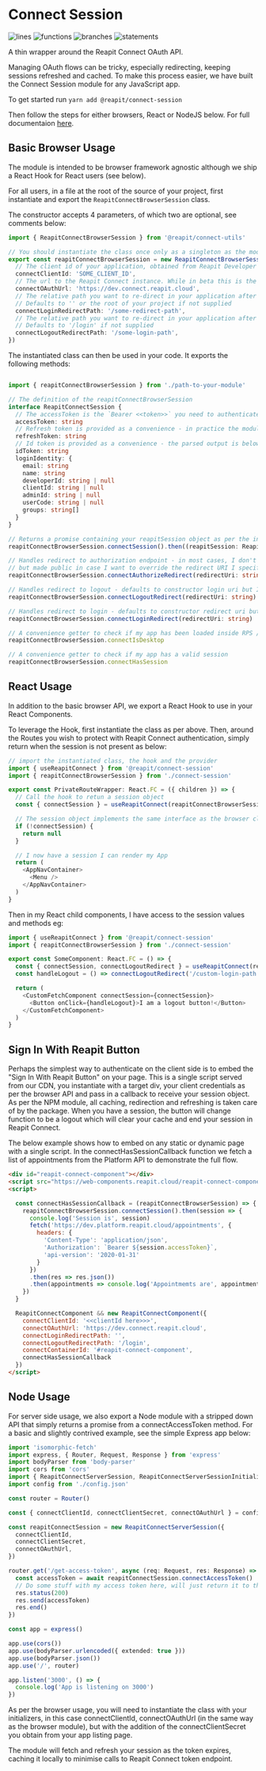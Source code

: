 # Connect Session

![lines](/packages/connect-session/src/tests/badges/badge-lines.svg) ![functions](/packages/connect-session/src/tests/badges/badge-functions.svg) ![branches](/packages/connect-session/src/tests/badges/badge-branches.svg) ![statements](/packages/connect-session/src/tests/badges/badge-statements.svg)

A thin wrapper around the Reapit Connect OAuth API.

Managing OAuth flows can be tricky, especially redirecting, keeping sessions refreshed and cached. To make this process easier, we have built the Connect Session module for any JavaScript app.

To get started run `yarn add @reapit/connect-session`

Then follow the steps for either browsers, React or NodeJS below. For full documentaion [here](https://foundations-documentation.reapit.cloud/app-development/connect-session).

## Basic Browser Usage

The module is intended to be browser framework agnostic although we ship a React Hook for React users (see below).

For all users, in a file at the root of the source of your project, first instantiate and export the `ReapitConnectBrowserSession` class.

The constructor accepts 4 parameters, of which two are optional, see comments below:

```ts
import { ReapitConnectBrowserSession } from '@reapit/connect-utils'

// You should instantiate the class once only as a singleton as the module manages it's own state
export const reapitConnectBrowserSession = new ReapitConnectBrowserSession({
  // The client id of your application, obtained from Reapit Developer Portal
  connectClientId: 'SOME_CLIENT_ID',
  // The url to the Reapit Connect instance. While in beta this is the below URL but will need to be context aware in full prod/
  connectOAuthUrl: 'https://dev.connect.reapit.cloud',
  // The relative path you want to re-direct in your application after a successful login. You will have supplied this when you registered your app.
  // Defaults to '' or the root of your project if not supplied
  connectLoginRedirectPath: '/some-redirect-path',
  // The relative path you want to re-direct in your application after a successful logout. You will have supplied this when you registered your app.
  // Defaults to '/login' if not supplied
  connectLogoutRedirectPath: '/some-login-path',
})
```

The instantiated class can then be used in your code. It exports the following methods:

```ts

import { reapitConnectBrowserSession } from './path-to-your-module'

// The definition of the reapitConnectBrowserSession
interface ReapitConnectSession {
  // The accessToken is the `Bearer <<token>>` you need to authenticate against the platform API.
  accessToken: string
  // Refresh token is provided as a convenience - in practice the module handle's refreshing and caching of your session out the box
  refreshToken: string
  // Id token is provided as a convenience - the parsed output is below in the loginIdentity object below
  idToken: string
  loginIdentity: {
    email: string
    name: string
    developerId: string | null
    clientId: string | null
    adminId: string | null
    userCode: string | null
    groups: string[]
  }
}

// Returns a promise containing your reapitSession object as per the interface above
reapitConnectBrowserSession.connectSession().then((reapitSession: ReapitConnectSession) => reapitSession)

// Handles redirect to authorization endpoint - in most cases, I don't need to call in my app as handled by the module
// but made public in case I want to override the redirect URI I specified in the constructor
reapitConnectBrowserSession.connectAuthorizeRedirect(redirectUri: string)

// Handles redirect to logout - defaults to constructor login uri but I can override if I like.
reapitConnectBrowserSession.connectLogoutRedirect(redirectUri: string)

// Handles redirect to login - defaults to constructor redirect uri but I can override if I like.
reapitConnectBrowserSession.connectLoginRedirect(redirectUri: string)

// A convenience getter to check if my app has been loaded inside RPS / Desktop / Agency Cloud
reapitConnectBrowserSession.connectIsDesktop

// A convenience getter to check if my app has a valid session
reapitConnectBrowserSession.connectHasSession
```

## React Usage

In addition to the basic browser API, we export a React Hook to use in your React Components.

To leverage the Hook, first instantiate the class as per above. Then, around the Routes you wish to protect with Reapit Connect authentication, simply return when the session is not present as below:

```ts
// import the instantiated class, the hook and the provider
import { useReapitConnect } from '@reapit/connect-session'
import { reapitConnectBrowserSession } from './connect-session'

export const PrivateRouteWrapper: React.FC = ({ children }) => {
  // Call the hook to retun a session object
  const { connectSession } = useReapitConnect(reapitConnectBrowserSession)

  // The session object implements the same interface as the browser class with the exception that the connectSession promise is handled wrapped in a useEffect hook and so is just an objecy or null. Here I return null from the component while I am fetching a session
  if (!connectSession) {
    return null
  }

  // I now have a session I can render my App
  return (
    <AppNavContainer>
      <Menu />
    </AppNavContainer>
  )
}
```

Then in my React child components, I have access to the session values and methods eg:

```ts
import { useReapitConnect } from '@reapit/connect-session'
import { reapitConnectBrowserSession } from './connect-session'

export const SomeComponent: React.FC = () => {
  const { connectSession, connectLogoutRedirect } = useReapitConnect(reapitConnectBrowserSession)
  const handleLogout = () => connectLogoutRedirect('/custom-login-path') // Optional path param

  return (
    <CustomFetchComponent connectSession={connectSession}>
      <Button onClick={handleLogout}>I am a logout button!</Button>
    </CustomFetchComponent>
  )
}
```

## Sign In With Reapit Button

Perhaps the simplest way to authenticate on the client side is to embed the "Sign In With Reapit Button" on your page. This is a single script served from our CDN, you instantiate with a target div, your client credentials as per the browser API and pass in a callback to receive your session object. As per the NPM module, all caching, redirection and refreshing is taken care of by the package. When you have a session, the button will change function to be a logout which will clear your cache and end your session in Reapit Connect.

The below example shows how to embed on any static or dynamic page with a single script. In the connectHasSessionCallback function we fetch a list of appointments from the Platform API to demonstrate the full flow.

```html
<div id="reapit-connect-component"></div>
<script src="https://web-components.reapit.cloud/reapit-connect-component.js"></script>
<script>

  const connectHasSessionCallback = (reapitConnectBrowserSession) => {
    reapitConnectBrowserSession.connectSession().then(session => {
      console.log('Session is', session)
      fetch('https://dev.platform.reapit.cloud/appointments', {
        headers: {
          'Content-Type': 'application/json',
          'Authorization': `Bearer ${session.accessToken}`,
          'api-version': '2020-01-31'
        }
      })
      .then(res => res.json())
      .then(appointments => console.log('Appointmemts are', appointments))
    })
  }

  ReapitConnectComponent && new ReapitConnectComponent({
    connectClientId: '<<clientId here>>>',
    connectOAuthUrl: 'https://dev.connect.reapit.cloud',
    connectLoginRedirectPath: '',
    connectLogoutRedirectPath: '/login',
    connectContainerId: '#reapit-connect-component',
    connectHasSessionCallback
  })
</script>

```

## Node Usage

For server side usage, we also export a Node module with a stripped down API that simply returns a promise from a connectAccessToken method. For a basic and slightly contrived example, see the simple Express app below:

```ts
import 'isomorphic-fetch'
import express, { Router, Request, Response } from 'express'
import bodyParser from 'body-parser'
import cors from 'cors'
import { ReapitConnectServerSession, ReapitConnectServerSessionInitializers } from '@reapit/connect-session'
import config from './config.json'

const router = Router()

const { connectClientId, connectClientSecret, connectOAuthUrl } = config as ReapitConnectServerSessionInitializers

const reapitConnectSession = new ReapitConnectServerSession({
  connectClientId,
  connectClientSecret,
  connectOAuthUrl,
})

router.get('/get-access-token', async (req: Request, res: Response) => {
  const accessToken = await reapitConnectSession.connectAccessToken()
  // Do some stuff with my access token here, will just return it to the user as an example
  res.status(200)
  res.send(accessToken)
  res.end()
})

const app = express()

app.use(cors())
app.use(bodyParser.urlencoded({ extended: true }))
app.use(bodyParser.json())
app.use('/', router)

app.listen('3000', () => {
  console.log('App is listening on 3000')
})
```

As per the browser usage, you will need to instantiate the class with your initializers, in this case connectClientId, connectOAuthUrl (in the same way as the browser module), but with the addition of the connectClientSecret you obtain from your app listing page.

The module will fetch and refresh your session as the token expires, caching it locally to minimise calls to Reapit Connect token endpoint.
